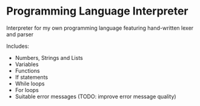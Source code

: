 # Programming Language Interpreter

Interpreter for my own programming language featuring hand-written lexer and parser

Includes:
- Numbers, Strings and Lists
- Variables
- Functions
- If statements
- While loops
- For loops
- Suitable error messages (TODO: improve error message quality)
